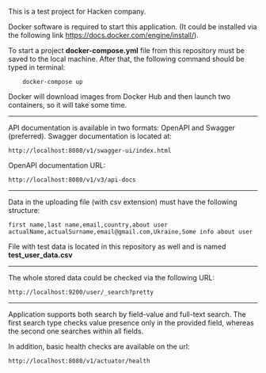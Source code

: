 This is a test project for Hacken company.

Docker software is required to start this application.
(It could be installed via the following link https://docs.docker.com/engine/install/).

To start a project **docker-compose.yml** file from this repository must be saved to the local machine.
After that, the following command should be typed in terminal:

        docker-compose up

Docker will download images from Docker Hub and then launch two containers, so it will take some time.

---
API documentation is available in two formats: OpenAPI and Swagger (preferred).
Swagger documentation is located at:

    http://localhost:8080/v1/swagger-ui/index.html

OpenAPI documentation URL:

    http://localhost:8080/v1/v3/api-docs

---
Data in the uploading file (with csv extension) must have the following structure:

    first name,last name,email,country,about user
    actualName,actualSurname,email@gmail.com,Ukraine,Some info about user

File with test data is located in this repository as well
and is named **test_user_data.csv**

---
The whole stored data could be checked via the following URL:

    http://localhost:9200/user/_search?pretty

---
Application supports both search by field-value and full-text search.
The first search type checks value presence only in the provided field, whereas 
the second one searches within all fields.

In addition, basic health checks are available on the url:

    http://localhost:8080/v1/actuator/health